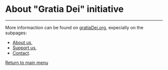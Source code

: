 # About "Gratia Dei" initiative
---
More informaction can be found on [gratiaDei.org](https://en.gratiadei.org), expecially on the subpages:
- [About us](https://en.gratiadei.org#about-us),
- [Support us](https://en.gratiadei.org#support-us),
- [Contact](https://en.gratiadei.org#contact).

[Return to main menu](index.md)
